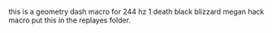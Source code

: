 this is a geometry dash macro for 244 hz 1 death black blizzard
megan hack macro put this in the replayes folder.
